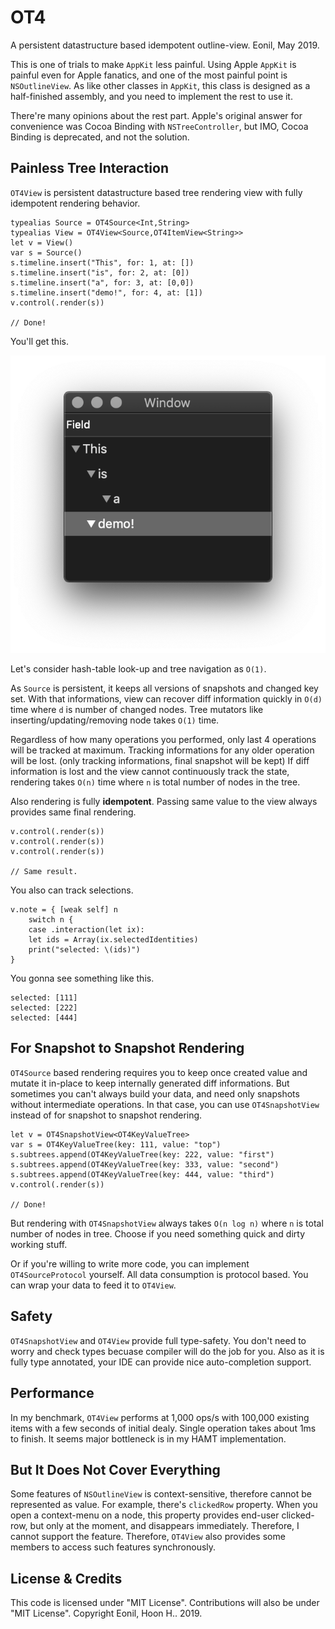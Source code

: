 OT4
====
A persistent datastructure based idempotent outline-view.
Eonil, May 2019.

This is one of trials to make `AppKit` less painful.
Using Apple `AppKit` is painful even for Apple fanatics,
and one of the most painful point is `NSOutlineView`.
As like other classes in `AppKit`, this class is designed
as a half-finished assembly, and you need to implement
the rest to use it. 

There're many opinions about the rest part. 
Apple's original answer for convenience was
Cocoa Binding with `NSTreeController`, but IMO, 
Cocoa Binding is deprecated, and not the solution.



Painless Tree Interaction
----------------------------
`OT4View` is persistent datastructure based tree rendering view with fully idempotent
rendering behavior.

    typealias Source = OT4Source<Int,String>
    typealias View = OT4View<Source,OT4ItemView<String>> 
    let v = View()
    var s = Source() 
    s.timeline.insert("This", for: 1, at: [])
    s.timeline.insert("is", for: 2, at: [0])
    s.timeline.insert("a", for: 3, at: [0,0])
    s.timeline.insert("demo!", for: 4, at: [1])
    v.control(.render(s))

    // Done!

You'll get this.

![ScreenShot](OT4Demo/ScreenShot.png)

Let's consider hash-table look-up and tree navigation as `O(1)`.

As `Source` is persistent, it keeps all versions of snapshots and changed key set.
With that informations, view can recover diff information quickly in `O(d)` 
time where `d` is number of changed nodes. 
Tree mutators like inserting/updating/removing node takes `O(1)` time.

Regardless of how many operations you performed, only last 4 operations 
will be tracked at maximum. Tracking informations for any older operation will be lost.
(only tracking informations, final snapshot will be kept)
If diff information is lost and the view cannot continuously track the state, 
rendering takes `O(n)` time where `n` is total number of nodes in the tree.

Also rendering is fully **idempotent**. Passing same value to the view always
provides same final rendering.

    v.control(.render(s))
    v.control(.render(s))
    v.control(.render(s))

    // Same result.

You also can track selections.

    v.note = { [weak self] n 
        switch n {
        case .interaction(let ix):
        let ids = Array(ix.selectedIdentities)
        print("selected: \(ids)")
    }

You gonna see something like this.

    selected: [111]
    selected: [222]
    selected: [444]
    
    

For Snapshot to Snapshot Rendering
-----------------------------------------------
`OT4Source` based rendering requires you to keep once
created value and mutate it in-place to keep internally
generated diff informations. But sometimes you can't always
build your data, and need only snapshots without intermediate
operations. In that case, you can use `OT4SnapshotView` 
instead of for snapshot to snapshot rendering.

    let v = OT4SnapshotView<OT4KeyValueTree>
    var s = OT4KeyValueTree(key: 111, value: "top") 
    s.subtrees.append(OT4KeyValueTree(key: 222, value: "first")
    s.subtrees.append(OT4KeyValueTree(key: 333, value: "second")
    s.subtrees.append(OT4KeyValueTree(key: 444, value: "third")
    v.control(.render(s))

    // Done!

But rendering with `OT4SnapshotView` always takes
`O(n log n)` where `n` is total number of nodes in tree.
Choose if you need something quick and dirty working stuff.

Or if you're willing to write more code, you can implement
`OT4SourceProtocol` yourself. All data consumption is
protocol based. You can wrap your data to feed it to 
`OT4View`.



Safety
--------
`OT4SnapshotView` and `OT4View` provide full type-safety.
You don't need to worry and check types becuase compiler
will do the job for you. Also as it is fully type annotated,
your IDE can provide nice auto-completion support.

Performance
----------------
In my benchmark, `OT4View` performs at 1,000 ops/s with 
100,000 existing items with a few seconds of initial dealy. 
Single operation takes about 1ms to finish. 
It seems major bottleneck is in my HAMT implementation.

But It Does Not Cover Everything
----------------------------------------
Some features of `NSOutlineView` is context-sensitive, therefore
cannot be represented as value. For example, there's `clickedRow`
property. When you open a context-menu on a node, this property
provides end-user clicked-row, but only at the moment, and
disappears immediately.
Therefore, I cannot support the feature. Therefore, `OT4View` also
provides some members to access such features synchronously.



License & Credits
----------------------
This code is licensed under "MIT License".
Contributions will also be under "MIT License".
Copyright Eonil, Hoon H.. 2019.
